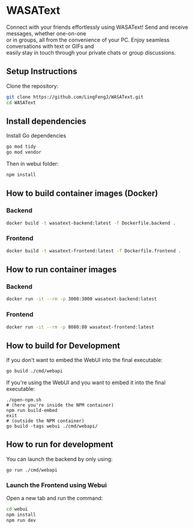 # WASAText

Connect with your friends effortlessly using WASAText!  Send and receive messages, whether one-on-one  
or in groups, all from the convenience of your PC. Enjoy seamless conversations with text or GIFs and  
easily stay in touch through your private chats or group discussions.  

## Setup Instructions

Clone the repository:
```bash
git clone https://github.com/LingFengJ/WASAText.git
cd WASAText
```

## Install dependencies
Install Go dependencies
```bash
go mod tidy
go mod vendor
```

Then in webui folder:
```sh
npm install
```

## How to build container images (Docker)

### Backend

```sh
docker build -t wasatext-backend:latest -f Dockerfile.backend .
```

### Frontend

```sh
docker build -t wasatext-frontend:latest -f Dockerfile.frontend .
```

## How to run container images

### Backend

```sh
docker run -it --rm -p 3000:3000 wasatext-backend:latest
```

### Frontend

```sh
docker run -it --rm -p 8080:80 wasatext-frontend:latest
```

## How to build for Development
If you don't want to embed the WebUI into the final executable:
```bash
go build ./cmd/webapi
```
If you're using the WebUI and you want to embed it into the final executable:

```shell
./open-npm.sh
# (here you're inside the NPM container)
npm run build-embed
exit
# (outside the NPM container)
go build -tags webui ./cmd/webapi/
```

## How to run for development
You can launch the backend by only using:
```shell
go run ./cmd/webapi
```

### Launch the Frontend using Webui
Open a new tab and run the command:
```bash
cd webui
npm install
npm run dev
```